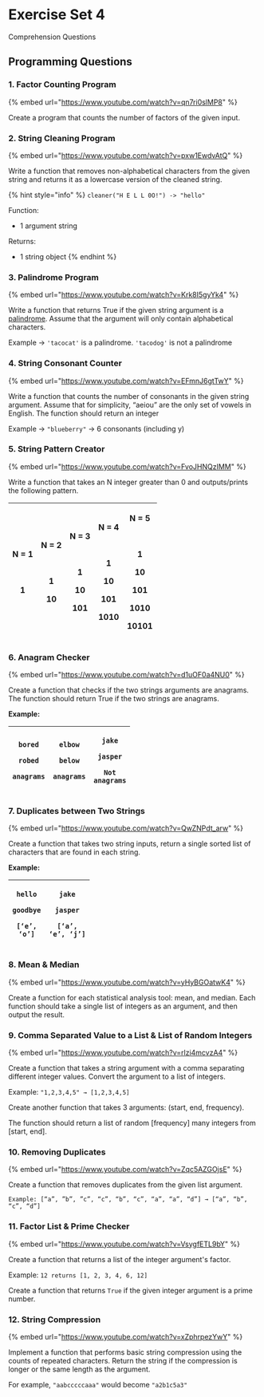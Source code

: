 # Exercise Set 4

Comprehension Questions

## Programming Questions

### 1. Factor Counting Program

{% embed url="https://www.youtube.com/watch?v=qn7ri0slMP8" %}

Create a program that counts the number of factors of the given input.&#x20;

### 2. String Cleaning Program

{% embed url="https://www.youtube.com/watch?v=pxw1EwdvAtQ" %}

Write a function that removes non-alphabetical characters from the given string and returns it as a lowercase version of the cleaned string.

{% hint style="info" %}
`cleaner("H E L L 0O!") -> "hello"`

Function:

* 1 argument string

Returns:

* 1 string object
{% endhint %}

### 3. Palindrome Program

{% embed url="https://www.youtube.com/watch?v=Krk8I5gyYk4" %}

Write a function that returns True if the given string argument is a [palindrome](https://www.google.com/search?q=define%3A+palindrome\&oq=define%3A+palindrome\&gs\_lcrp=EgZjaHJvbWUyBggAEEUYOTIGCAEQRRg60gEIMjA1MWowajeoAgCwAgA\&sourceid=chrome\&ie=UTF-8\&safe=active\&ssui=on). Assume that the argument will only contain alphabetical characters.

Example → `'tacocat'` is a palindrome. `'tacodog'` is not a palindrome

### 4. String Consonant Counter

{% embed url="https://www.youtube.com/watch?v=EFmnJ6gtTwY" %}

Write a function that counts the number of consonants in the given string argument. Assume that for simplicity, “aeiou” are the only set of vowels in English. The function should return an integer

Example → `"blueberry"` → 6 consonants (including y)

### 5. String Pattern Creator

{% embed url="https://www.youtube.com/watch?v=FvoJHNQzIMM" %}

Write a function that takes an N integer greater than 0 and outputs/prints the following pattern.

| <p>N = 1</p><p><br></p><p>1</p> | <p>N = 2</p><p><br></p><p>1</p><p>10</p> | <p>N = 3</p><p><br></p><p>1</p><p>10</p><p>101</p> | <p>N = 4</p><p><br></p><p>1</p><p>10</p><p>101</p><p>1010</p> | <p>N = 5</p><p><br></p><p>1</p><p>10</p><p>101</p><p>1010</p><p>10101</p> |
| ------------------------------- | ---------------------------------------- | -------------------------------------------------- | ------------------------------------------------------------- | ------------------------------------------------------------------------- |

### 6. Anagram Checker

{% embed url="https://www.youtube.com/watch?v=d1uOF0a4NU0" %}

Create a function that checks if the two strings arguments are anagrams. The function should return True if the two strings are anagrams.

**Example:**

| <p><code>bored</code></p><p><code>robed</code></p><p></p><p><code>anagrams</code></p> | <p><code>elbow</code></p><p><code>below</code><br></p><p><code>anagrams</code></p> | <p><code>jake</code></p><p><code>jasper</code></p><p></p><p><code>Not anagrams</code></p> |
| ------------------------------------------------------------------------------------- | ---------------------------------------------------------------------------------- | ----------------------------------------------------------------------------------------- |

### 7. Duplicates between Two Strings

{% embed url="https://www.youtube.com/watch?v=QwZNPdt_arw" %}

Create a function that takes two string inputs, return a single sorted list of characters that are found in each string.

**Example:**

| <p><code>hello</code></p><p><code>goodbye</code></p><p></p><p><code>[‘e’, ‘o’]</code></p> | <p><code>jake</code></p><p><code>jasper</code></p><p></p><p><code>[‘a’, ‘e’, ‘j’]</code></p> |
| ----------------------------------------------------------------------------------------- | -------------------------------------------------------------------------------------------- |

### 8. Mean & Median

{% embed url="https://www.youtube.com/watch?v=yHyBGOatwK4" %}

Create a function for each statistical analysis tool: mean, and median. Each function should take a single list of integers as an argument, and then output the result.

### 9. Comma Separated Value to a List & List of Random Integers

{% embed url="https://www.youtube.com/watch?v=rlzi4mcvzA4" %}

Create a function that takes a string argument with a comma separating different integer values. Convert the argument to a list of integers.

Example: `"1,2,3,4,5" → [1,2,3,4,5]`

Create another function that takes 3 arguments: (start, end, frequency).&#x20;

The function should return a list of random \[frequency] many integers from \[start, end].

### 10. Removing Duplicates

{% embed url="https://www.youtube.com/watch?v=Zqc5AZGOjsE" %}

Create a function that removes duplicates from the given list argument.

`Example: [“a”, ”b”, ”c”, “c”, “b”, “c”, “a”, “a”, “d”] → [“a”, “b”, “c”, “d”]`

### 11. Factor List & Prime Checker

{% embed url="https://www.youtube.com/watch?v=VsygfETL9bY" %}

Create a function that returns a list of the integer argument's factor.

Example: `12 returns [1, 2, 3, 4, 6, 12]`

Create a function that returns `True` if the given integer argument is a prime number.

### 12. String Compression

{% embed url="https://www.youtube.com/watch?v=xZphrpezYwY" %}

Implement a function that performs basic string compression using the counts of repeated characters. Return the string if the compression is longer or the same length as the argument.

For example, `"aabcccccaaa"` would become `"a2b1c5a3"`
